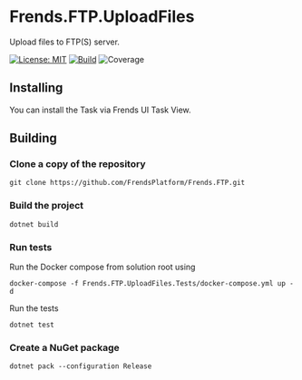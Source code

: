# Frends.FTP.UploadFiles

Upload files to FTP(S) server.

[![License: MIT](https://img.shields.io/badge/License-MIT-green.svg)](https://opensource.org/licenses/MIT)
[![Build](https://github.com/FrendsPlatform/Frends.FTP/actions/workflows/UploadFiles_build_and_test_on_main.yml/badge.svg)](https://github.com/FrendsPlatform/Frends.FTP/actions)
![Coverage](https://app-github-custom-badges.azurewebsites.net/Badge?key=FrendsPlatform/Frends.FTP/Frends.FTP.UploadFiles|main)

## Installing

You can install the Task via Frends UI Task View.

## Building

### Clone a copy of the repository

`git clone https://github.com/FrendsPlatform/Frends.FTP.git`

### Build the project

`dotnet build`

### Run tests

Run the Docker compose from solution root using 

`docker-compose -f Frends.FTP.UploadFiles.Tests/docker-compose.yml up -d`

Run the tests

`dotnet test`

### Create a NuGet package

`dotnet pack --configuration Release`